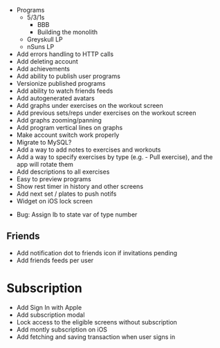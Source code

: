 - Programs
  - 5/3/1s
    - BBB
    - Building the monolith
  - Greyskull LP
  - nSuns LP
- Add errors handling to HTTP calls
- Add deleting account
- Add achievements
- Add ability to publish user programs
- Versionize published programs
- Add ability to watch friends feeds
- Add autogenerated avatars
- Add graphs under exercises on the workout screen
- Add previous sets/reps under exercises on the workout screen
- Add graphs zooming/panning
- Add program vertical lines on graphs
- Make account switch work properly
- Migrate to MySQL?
- Add a way to add notes to exercises and workouts
- Add a way to specify exercises by type (e.g. - Pull exercise), and the app will rotate them
- Add descriptions to all exercises
- Easy to preview programs
- Show rest timer in history and other screens
- Add next set / plates to push notifs
- Widget on iOS lock screen

* Bug:
  Assign lb to state var of type number

## Friends

- Add notification dot to friends icon if invitations pending
- Add friends feeds per user

# Subscription

- Add Sign In with Apple
- Add subscription modal
- Lock access to the eligible screens without subscription
- Add montly subscription on iOS
- Add fetching and saving transaction when user signs in
